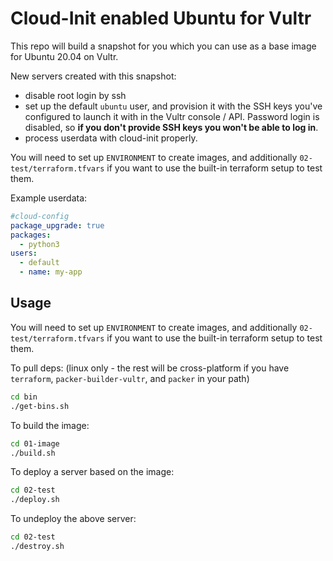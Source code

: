 # Cloud-Init enabled Ubuntu for Vultr

This repo will build a snapshot for you which you can use as a base image for Ubuntu 20.04 on Vultr.

New servers created with this snapshot:
 - disable root login by ssh
 - set up the default `ubuntu` user, and provision it with the SSH keys you've configured to launch it with in the Vultr console / API. Password login is disabled, so **if you don\'t provide SSH keys you won't be able to log in**.
 - process userdata with cloud-init properly.

You will need to set up `ENVIRONMENT` to create images, and additionally `02-test/terraform.tfvars` if you want to use the built-in terraform setup to test them.

Example userdata:
```yaml
#cloud-config
package_upgrade: true
packages:
  - python3
users:
  - default
  - name: my-app
```

## Usage

You will need to set up `ENVIRONMENT` to create images, and additionally `02-test/terraform.tfvars` if you want to use the built-in terraform setup to test them.

To pull deps: (linux only - the rest will be cross-platform if you have `terraform`, `packer-builder-vultr`, and `packer` in your path)
```sh
cd bin
./get-bins.sh
```

To build the image:
```sh
cd 01-image
./build.sh
```

To deploy a server based on the image:
```sh
cd 02-test
./deploy.sh
```

To undeploy the above server:
```sh
cd 02-test
./destroy.sh
```
